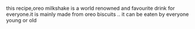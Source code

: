 this recipe,oreo milkshake is a world renowned and favourite drink for everyone.it is mainly  made from oreo biscuits .. it can be eaten by everyone young or old